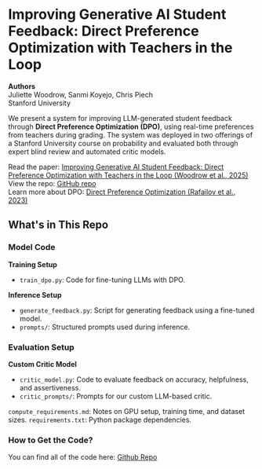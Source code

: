 # Improving Generative AI Student Feedback: Direct Preference Optimization with Teachers in the Loop
**Authors**  
Juliette Woodrow, Sanmi Koyejo, Chris Piech  
Stanford University

We present a system for improving LLM-generated student feedback through **Direct Preference Optimization (DPO)**, using real-time preferences from teachers during grading. The system was deployed in two offerings of a Stanford University course on probability and evaluated both through expert blind review and automated critic models. 

Read the paper: [Improving Generative AI Student Feedback: Direct Preference Optimization with Teachers in the Loop (Woodrow et al., 2025)](https://juliettewoodrow.github.io/paper-hosting/dpo_feedback.pdf)  
View the repo: [GitHub repo](https://github.com/juliettewoodrow/dpo_feedback)  
Learn more about DPO: [Direct Preference Optimization (Rafailov et al., 2023)](https://arxiv.org/abs/2305.18290)

## What's in This Repo

### Model Code

**Training Setup**
- `train_dpo.py`: Code for fine-tuning LLMs with DPO.


**Inference Setup**
- `generate_feedback.py`: Script for generating feedback using a fine-tuned model.
- `prompts/`: Structured prompts used during inference.

### Evaluation Setup

**Custom Critic Model**
- `critic_model.py`: Code to evaluate feedback on accuracy, helpfulness, and assertiveness.
- `critic_prompts/`: Prompts for our custom LLM-based critic.

`compute_requirements.md`: Notes on GPU setup, training time, and dataset sizes.
`requirements.txt`: Python package dependencies.

### How to Get the Code? 
You can find all of the code here: [Github Repo](https://github.com/juliettewoodrow/dpo_feedback)


